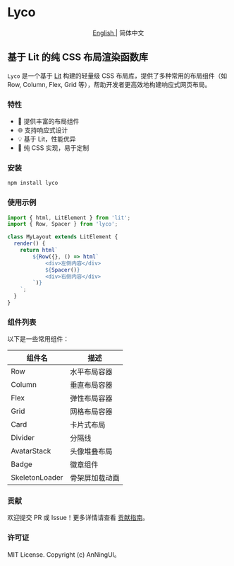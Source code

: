 # Lyco

<p align="center">
    <a href="./README_EN.md"> English </a> | <span> 简体中文 </span>
</p>

## 基于 Lit 的纯 CSS 布局渲染函数库

`Lyco` 是一个基于 [Lit](https://lit.dev) 构建的轻量级 CSS 布局库，提供了多种常用的布局组件（如 Row, Column, Flex, Grid 等），帮助开发者更高效地构建响应式网页布局。

### 特性

- 🧱 提供丰富的布局组件
- 🌐 支持响应式设计
- 💡 基于 Lit，性能优异
- 🎨 纯 CSS 实现，易于定制

### 安装

```bash
npm install lyco
```

### 使用示例

```ts
import { html, LitElement } from 'lit';
import { Row, Spacer } from 'lyco';

class MyLayout extends LitElement {
  render() {
    return html`
        ${Row({}, () => html`
            <div>左侧内容</div>
            ${Spacer()}
            <div>右侧内容</div>
        `)}
    `;
  }
}
```

### 组件列表

以下是一些常用组件：

| 组件名         | 描述           |
| -------------- | -------------- |
| Row            | 水平布局容器   |
| Column         | 垂直布局容器   |
| Flex           | 弹性布局容器   |
| Grid           | 网格布局容器   |
| Card           | 卡片式布局     |
| Divider        | 分隔线         |
| AvatarStack    | 头像堆叠布局   |
| Badge          | 徽章组件       |
| SkeletonLoader | 骨架屏加载动画 |

### 贡献

欢迎提交 PR 或 Issue！更多详情请查看 [贡献指南](https://github.com/AnNingUI/lyco/blob/main/CONTRIBUTING.md)。

### 许可证

MIT License. Copyright (c) AnNingUI。